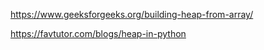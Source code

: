 https://www.geeksforgeeks.org/building-heap-from-array/


https://favtutor.com/blogs/heap-in-python
